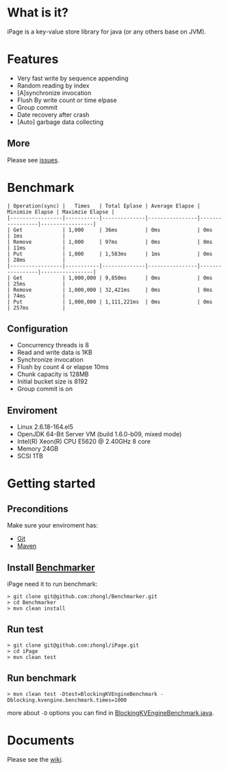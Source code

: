 # What is it?

iPage is a key-value store library for java (or any others base on JVM).

# Features

* Very fast write by sequence appending
* Random reading by index
* \[A\]synchronize invocation
* Flush By write count or time elpase
* Group commit
* Date recovery after crash
* \[Auto\] garbage data collecting

## More

Please see [issues](https://github.com/zhongl/iPage/issues?sort=created&direction=desc&state=open&page=1).

# Benchmark

    | Operation(sync) |   Times   | Total Eplase | Average Elapse | Minimize Elapse | Maximzie Elapse |
    |-----------------|-----------|--------------|----------------|-----------------|-----------------|
    | Get             | 1,000     | 36ms         | 0ms            | 0ms             | 1ms             |
    | Remove          | 1,000     | 97ms         | 0ms            | 0ms             | 11ms            |
    | Put             | 1,000     | 1,583ms      | 1ms            | 0ms             | 28ms            |
    |-----------------|-----------|--------------|----------------|-----------------|-----------------|
    | Get             | 1,000,000 | 9,850ms      | 0ms            | 0ms             | 25ms            |
    | Remove          | 1,000,000 | 32,421ms     | 0ms            | 0ms             | 74ms            |
    | Put             | 1,000,000 | 1,111,221ms  | 0ms            | 0ms             | 257ms           |

## Configuration

* Concurrency threads is 8
* Read and write data is 1KB
* Synchronize invocation
* Flush by count 4 or elapse 10ms
* Chunk capacity is 128MB
* Initial bucket size is 8192
* Group commit is on

## Enviroment

* Linux 2.6.18-164.el5
* OpenJDK 64-Bit Server VM (build 1.6.0-b09, mixed mode)
* Intel(R) Xeon(R) CPU E5620  @ 2.40GHz 8 core
* Memory 24GB
* SCSI 1TB

# Getting started

## Preconditions

Make sure your enviroment has:

* [Git](http://git-scm.com/)
* [Maven](http://maven.apache.org/)

## Install [Benchmarker](https://github.com/zhongl/Benchmarker)

iPage need it to run benchmark:

    > git clone git@github.com:zhongl/Benchmarker.git
    > cd Benchmarker
    > mvn clean install

## Run test

    > git clone git@github.com:zhongl/iPage.git
    > cd iPage
    > mvn clean test

## Run benchmark

    > mvn clean test -Dtest=BlockingKVEngineBenchmark -Dblocking.kvengine.benchmark.times=1000

more about `-D` options you can find in [BlockingKVEngineBenchmark.java](https://github.com/zhongl/iPage/blob/master/src/test/java/com/github/zhongl/kvengine/BlockingKVEngineBenchmark.java).


# Documents

Please see the [wiki](https://github.com/zhongl/iPage/wiki).
